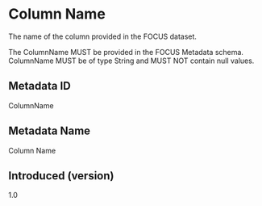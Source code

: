 # Column Name

The name of the column provided in the FOCUS dataset.

The ColumnName MUST be provided in the FOCUS Metadata schema. ColumnName MUST be of type String and MUST NOT contain null values.

## Metadata ID

ColumnName

## Metadata Name

Column Name

## Introduced (version)

1.0
